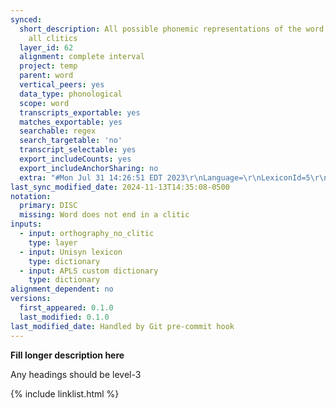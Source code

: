 ```yaml
---
synced:
  short_description: All possible phonemic representations of the word, after removing
    all clitics
  layer_id: 62
  alignment: complete interval
  project: temp
  parent: word
  vertical_peers: yes
  data_type: phonological
  scope: word
  transcripts_exportable: yes
  matches_exportable: yes
  searchable: regex
  search_targetable: 'no'
  transcript_selectable: yes
  export_includeCounts: yes
  export_includeAnchorSharing: no
  extra: "#Mon Jul 31 14:26:51 EDT 2023\r\nLanguage=\r\nLexiconId=5\r\nFirstOnly=false\r\nField=pron_disc\r\nRecoverSyllables=false\r\nStripSyllStress=true\r\nLayerId=61\r\n"
last_sync_modified_date: 2024-11-13T14:35:08-0500
notation:
  primary: DISC
  missing: Word does not end in a clitic
inputs:
  - input: orthography_no_clitic
    type: layer
  - input: Unisyn lexicon
    type: dictionary
  - input: APLS custom dictionary
    type: dictionary
alignment_dependent: no
versions:
  first_appeared: 0.1.0
  last_modified: 0.1.0
last_modified_date: Handled by Git pre-commit hook
---
```


**Fill longer description here**

Any headings should be level-3


{% include linklist.html %}
